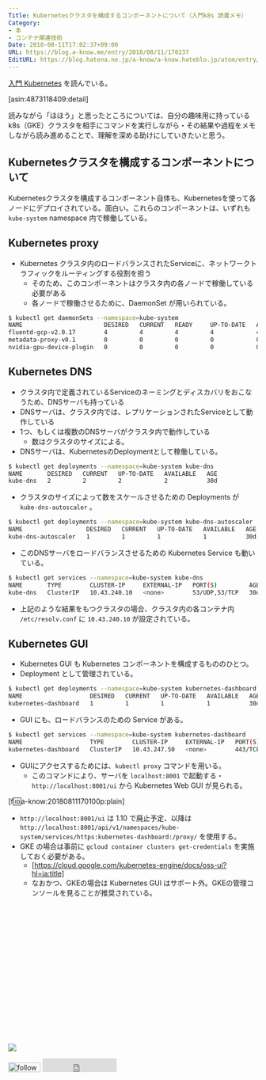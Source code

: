 ```yaml
---
Title: Kubernetesクラスタを構成するコンポーネントについて（入門k8s 読書メモ）
Category:
- 本
- コンテナ関連技術
Date: 2018-08-11T17:02:37+09:00
URL: https://blog.a-know.me/entry/2018/08/11/170237
EditURL: https://blog.hatena.ne.jp/a-know/a-know.hateblo.jp/atom/entry/10257846132609697963
---
```


[入門 Kubernetes](http://www.amazon.co.jp/exec/obidos/ASIN/4873118409/aknow-22/) を読んでいる。



[asin:4873118409:detail]


読みながら「ほほう」と思ったところについては、自分の趣味用に持っているk8s（GKE）クラスタを相手にコマンドを実行しながら・その結果や過程をメモしながら読み進めることで、理解を深める助けにしていきたいと思う。




<!-- more -->




## Kubernetesクラスタを構成するコンポーネントについて


Kubernetesクラスタを構成するコンポーネント自体も、Kubernetesを使って各ノードにデプロイされている。面白い。これらのコンポーネントは、いずれも `kube-system` namespace 内で稼働している。

## Kubernetes proxy
- Kubernetes クラスタ内のロードバランスされたServiceに、ネットワークトラフィックをルーティングする役割を担う
    - そのため、このコンポーネントはクラスタ内の各ノードで稼働している必要がある
    - 各ノードで稼働させるために、DaemonSet が用いられている。

```sh
$ kubectl get daemonSets --namespace=kube-system
NAME                       DESIRED   CURRENT   READY     UP-TO-DATE   AVAILABLE   NODE SELECTOR                                  AGE
fluentd-gcp-v2.0.17        4         4         4         4            4           beta.kubernetes.io/fluentd-ds-ready=true       30d
metadata-proxy-v0.1        0         0         0         0            0           beta.kubernetes.io/metadata-proxy-ready=true   30d
nvidia-gpu-device-plugin   0         0         0         0            0           <none>                                         30d
```

## Kubernetes DNS
- クラスタ内で定義されているServiceのネーミングとディスカバリをおこなうため、DNSサーバも持っている
- DNSサーバは、クラスタ内では、レプリケーションされたServiceとして動作している
- 1つ、もしくは複数のDNSサーバがクラスタ内で動作している
    - 数はクラスタのサイズによる。
- DNSサーバは、KubernetesのDeploymentとして稼働している。

```sh
$ kubectl get deployments --namespace=kube-system kube-dns
NAME       DESIRED   CURRENT   UP-TO-DATE   AVAILABLE   AGE
kube-dns   2         2         2            2           30d
```

- クラスタのサイズによって数をスケールさせるための Deployments が `kube-dns-autoscaler` 。

```sh
$ kubectl get deployments --namespace=kube-system kube-dns-autoscaler
NAME                  DESIRED   CURRENT   UP-TO-DATE   AVAILABLE   AGE
kube-dns-autoscaler   1         1         1            1           30d
```

- このDNSサーバをロードバランスさせるための Kubernetes Service も動いている。

```sh
$ kubectl get services --namespace=kube-system kube-dns   
NAME       TYPE        CLUSTER-IP     EXTERNAL-IP   PORT(S)         AGE
kube-dns   ClusterIP   10.43.240.10   <none>        53/UDP,53/TCP   30d
```

- 上記のような結果をもつクラスタの場合、クラスタ内の各コンテナ内 `/etc/resolv.conf` に `10.43.240.10` が設定されている。

## Kubernetes GUI
- Kubernetes GUI も Kubernetes コンポーネントを構成するもののひとつ。
- Deployment として管理されている。

```sh
$ kubectl get deployments --namespace=kube-system kubernetes-dashboard
NAME                   DESIRED   CURRENT   UP-TO-DATE   AVAILABLE   AGE
kubernetes-dashboard   1         1         1            1           30d
```

- GUI にも、ロードバランスのための Service がある。

```sh
$ kubectl get services --namespace=kube-system kubernetes-dashboard   
NAME                   TYPE        CLUSTER-IP     EXTERNAL-IP   PORT(S)   AGE
kubernetes-dashboard   ClusterIP   10.43.247.50   <none>        443/TCP   30d
```

- GUIにアクセスするためには、`kubectl proxy` コマンドを用いる。
    - このコマンドにより、サーバを `localhost:8001` で起動する・ `http://localhost:8001/ui` から Kubernetes Web GUI が見られる。

[f:id:a-know:20180811170100p:plain]

- `http://localhost:8001/ui` は 1.10 で廃止予定、以降は `http://localhost:8001/api/v1/namespaces/kube-system/services/https:kubernetes-dashboard:/proxy/` を使用する。
- GKE の場合は事前に `gcloud container clusters get-credentials` を実施しておく必要がある。
    - [https://cloud.google.com/kubernetes-engine/docs/oss-ui?hl=ja:title]
    - なおかつ、GKEの場合は Kubernetes GUI はサポート外。GKEの管理コンソールを見ることが推奨されている。



<div>
<br>
<script async src="//pagead2.googlesyndication.com/pagead/js/adsbygoogle.js"></script>
<!-- article-bottom2 -->
<ins class="adsbygoogle"
     style="display:inline-block;width:300px;height:250px"
     data-ad-client="ca-pub-3463034538369189"
     data-ad-slot="5274552934"></ins>
<script>
(adsbygoogle = window.adsbygoogle || []).push({});
</script>

<a href="https://bit.ly/pixe-la" target='blank' rel="nofollow"><img src="https://cdn-ak.f.st-hatena.com/images/fotolife/a/a-know/20181026/20181026091953.png"></a>
<br>
</div>

<div>
<a href='https://cloud.feedly.com/#subscription%2Ffeed%2Fhttp%3A%2F%2Fblog.a-know.me%2Ffeed'  target='blank'><img id='feedlyFollow' src='https://s3.feedly.com/img/follows/feedly-follow-rectangle-volume-small_2x.png' alt='follow us in feedly' width='65' height='20'></a>



<iframe src="https://blog.hatena.ne.jp/a-know/a-know.hateblo.jp/subscribe/iframe" allowtransparency="true" frameborder="0" scrolling="no" width="150" height="28"></iframe>
</div>


<script src="https://moshi-moshi.moshimo.works/moshimoshi/a_know_blog/2018-08-11-170237?title=Kubernetes%e3%82%af%e3%83%a9%e3%82%b9%e3%82%bf%e3%82%92%e6%a7%8b%e6%88%90%e3%81%99%e3%82%8b%e3%82%b3%e3%83%b3%e3%83%9d%e3%83%bc%e3%83%8d%e3%83%b3%e3%83%88%e3%81%ab%e3%81%a4%e3%81%84%e3%81%a6%ef%bc%88%e5%85%a5%e9%96%80k8s%20%e8%aa%ad%e6%9b%b8%e3%83%a1%e3%83%a2%ef%bc%89"></script>
